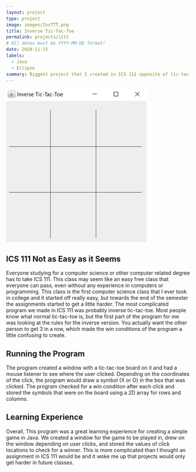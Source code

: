 ```yaml
---
layout: project
type: project
image: images/InvTTT.png
title: Inverse Tic-Tac-Toe
permalink: projects/ittt
# All dates must be YYYY-MM-DD format!
date: 2020-11-15
labels:
  - Java
  - Eclipse
summary: Biggest project that I created in ICS 111 opposite of tic-tac-toe.
---
```


<img class="ui image" src="../images/ITTT.JPG">

<h2>ICS 111 Not as Easy as it Seems</h2>
Everyone studying for a computer science or other computer related degree has to take ICS 111. This class may seem like an easy free class that everyone can pass, even without any experience in computers or programming. This class is the first computer science class that I ever took in college and it started off really easy, but towards the end of the semester the assignments started to get a little harder. The most complicated program we made in ICS 111 was probably inverse tic-tac-toe. Most people know what normal tic-tac-toe is, but the first part of the program for me was looking at the rules for the inverse version. You actually want the other person to get 3 in a row, which made the win conditions of the program a little confusing to create.

<h2>Running the Program</h2>
The program created a window with a tic-tac-toe board on it and had a mouse listener to see where the user clicked. Depending on the coordinates of the click, the program would draw a symbol (X or O) in the box that was clicked. The program checked for a win condition after each click and stored the symbols that were on the board using a 2D array for rows and columns. 
  
<h2>Learning Experience</h2>
Overall, This program was a great learning experience for creating a simple game in Java. We created a window for the game to be played in, drew on the window depending on user clicks, and stored the values of click locations to check for a winner. This is more complicated than I thought an assignment in ICS 111 would be and it woke me up that projects would only get harder in future classes.
